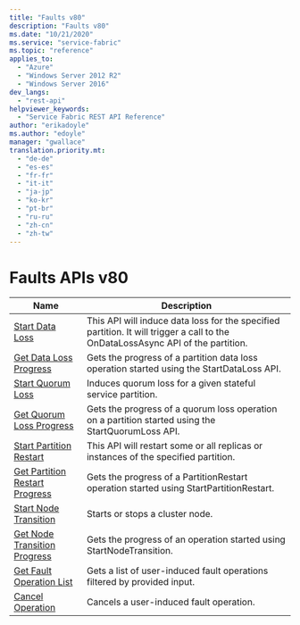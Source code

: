 ```yaml
---
title: "Faults v80"
description: "Faults v80"
ms.date: "10/21/2020"
ms.service: "service-fabric"
ms.topic: "reference"
applies_to: 
  - "Azure"
  - "Windows Server 2012 R2"
  - "Windows Server 2016"
dev_langs: 
  - "rest-api"
helpviewer_keywords: 
  - "Service Fabric REST API Reference"
author: "erikadoyle"
ms.author: "edoyle"
manager: "gwallace"
translation.priority.mt: 
  - "de-de"
  - "es-es"
  - "fr-fr"
  - "it-it"
  - "ja-jp"
  - "ko-kr"
  - "pt-br"
  - "ru-ru"
  - "zh-cn"
  - "zh-tw"
---
```

# Faults APIs v80

| Name | Description |
| --- | --- |
| [Start Data Loss](sfclient-v80-api-startdataloss.md) | This API will induce data loss for the specified partition. It will trigger a call to the OnDataLossAsync API of the partition.<br/> |
| [Get Data Loss Progress](sfclient-v80-api-getdatalossprogress.md) | Gets the progress of a partition data loss operation started using the StartDataLoss API.<br/> |
| [Start Quorum Loss](sfclient-v80-api-startquorumloss.md) | Induces quorum loss for a given stateful service partition.<br/> |
| [Get Quorum Loss Progress](sfclient-v80-api-getquorumlossprogress.md) | Gets the progress of a quorum loss operation on a partition started using the StartQuorumLoss API.<br/> |
| [Start Partition Restart](sfclient-v80-api-startpartitionrestart.md) | This API will restart some or all replicas or instances of the specified partition.<br/> |
| [Get Partition Restart Progress](sfclient-v80-api-getpartitionrestartprogress.md) | Gets the progress of a PartitionRestart operation started using StartPartitionRestart.<br/> |
| [Start Node Transition](sfclient-v80-api-startnodetransition.md) | Starts or stops a cluster node.<br/> |
| [Get Node Transition Progress](sfclient-v80-api-getnodetransitionprogress.md) | Gets the progress of an operation started using StartNodeTransition.<br/> |
| [Get Fault Operation List](sfclient-v80-api-getfaultoperationlist.md) | Gets a list of user-induced fault operations filtered by provided input.<br/> |
| [Cancel Operation](sfclient-v80-api-canceloperation.md) | Cancels a user-induced fault operation.<br/> |


